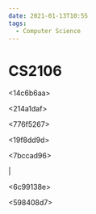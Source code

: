 ```yaml
---
date: 2021-01-13T10:55
tags: 
  - Computer Science
---
```


# CS2106

<d160e4d2>

<14c6b6aa>

<e9cdd35c>

<214a1daf>

<776f5267>


<a6c6c071>

<19f8dd9d>

<e9cdd35c>

<af4b7678>

<7bccad96>

<cf062dde>|

<6c99138e>

<598408d7>
